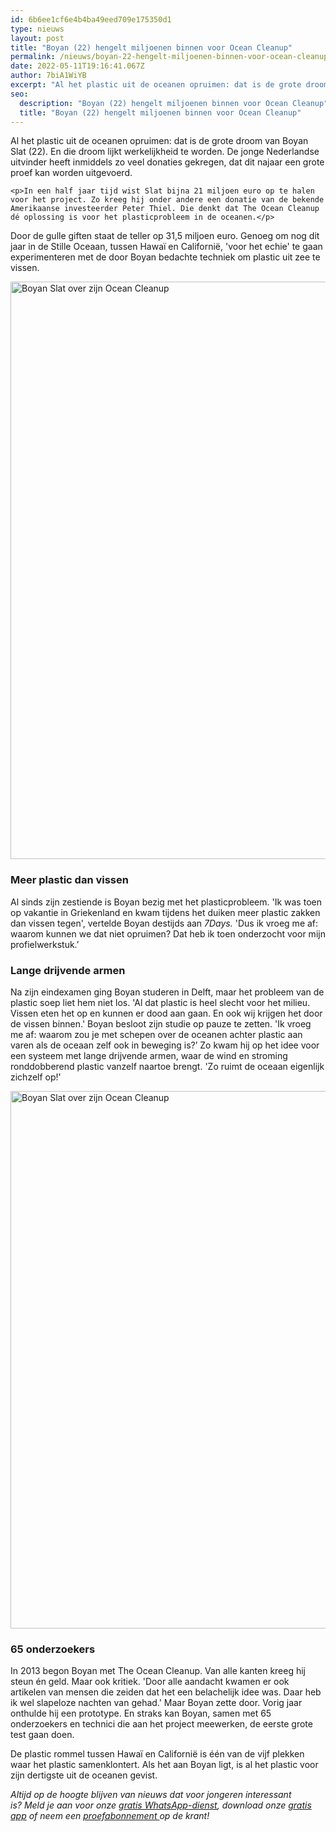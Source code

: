 ```yaml
---
id: 6b6ee1cf6e4b4ba49eed709e175350d1
type: nieuws
layout: post
title: "Boyan (22) hengelt miljoenen binnen voor Ocean Cleanup"
permalink: /nieuws/boyan-22-hengelt-miljoenen-binnen-voor-ocean-cleanup/
date: 2022-05-11T19:16:41.067Z
author: 7biA1WiYB
excerpt: "Al het plastic uit de oceanen opruimen: dat is de grote droom van Boyan Slat (22). En die droom lijkt werkelijkheid te worden. De jonge Nederlandse uitvinder heeft inmiddels zo veel donaties gekregen, dat dit najaar een grote proef kan worden uitgevoerd.  "
seo:
  description: "Boyan (22) hengelt miljoenen binnen voor Ocean Cleanup"
  title: "Boyan (22) hengelt miljoenen binnen voor Ocean Cleanup"
---
```

Al het plastic uit de oceanen opruimen: dat is de grote droom van Boyan Slat (22). En die droom lijkt werkelijkheid te worden. De jonge Nederlandse uitvinder heeft inmiddels zo veel donaties gekregen, dat dit najaar een grote proef kan worden uitgevoerd.  

    <p>In een half jaar tijd wist Slat bijna 21 miljoen euro op te halen voor het project. Zo kreeg hij onder andere een donatie van de bekende Amerikaanse investeerder Peter Thiel. Die denkt dat The Ocean Cleanup dé oplossing is voor het plasticprobleem in de oceanen.</p>
<p>Door de gulle giften staat de teller op 31,5 miljoen euro. Genoeg om nog dit jaar in de Stille Oceaan, tussen Hawaï en Californië, 'voor het echie' te gaan experimenteren met de door Boyan bedachte techniek om plastic uit zee te vissen.</p>
<p><div class="media media-element-container media-default"><div id="file-417059" class="file file-image file-image-jpeg">

        
  
  <div class="content">
    <img alt="Boyan Slat over zijn Ocean Cleanup" title="Beeld: ANP" height="924" width="1556" class="media-element file-default" data-delta="1" src="https://7dagen.netlify.app/sites/default/files/ANP-46281688.jpg">  </div>

  
</div>
</div>
<h3>Meer plastic dan vissen</h3>
<p>Al sinds zijn zestiende is Boyan bezig met het plasticprobleem. 'Ik was toen op vakantie in Griekenland en kwam tijdens het duiken meer plastic zakken dan vissen tegen', vertelde Boyan destijds aan <em>7Days. </em>'Dus ik vroeg me af: waarom kunnen we dat niet opruimen? Dat heb ik toen onderzocht voor mijn profielwerkstuk.’ </p>
<h3>Lange drijvende armen</h3>
<p>Na zijn eindexamen ging Boyan studeren in Delft, maar het probleem van de plastic soep liet hem niet los. 'Al dat plastic is heel slecht voor het milieu. Vissen eten het op en kunnen er dood aan gaan. En ook wij krijgen het door de vissen binnen.' Boyan besloot zijn studie op pauze te zetten. 'Ik vroeg me af: waarom zou je met schepen over de oceanen achter plastic aan varen als de oceaan zelf ook in beweging is?’ Zo kwam hij op het idee voor een systeem met lange drijvende armen, waar de wind en stroming ronddobberend plastic vanzelf naartoe brengt. 'Zo ruimt de oceaan eigenlijk zichzelf op!'</p>
<p><div class="media media-element-container media-default"><div id="file-417060" class="file file-image file-image-jpeg">

        
  
  <div class="content">
    <img alt="Boyan Slat over zijn Ocean Cleanup" title="Beeld: AFP" height="860" width="1356" class="media-element file-default" data-delta="1" src="https://7dagen.netlify.app/sites/default/files/ANP-27939273.jpg">  </div>

  
</div>
</div>
<h3>65 onderzoekers</h3>
<p>In 2013 begon Boyan met The Ocean Cleanup. Van alle kanten kreeg hij steun én geld. Maar ook kritiek. 'Door alle aandacht kwamen er ook artikelen van mensen die zeiden dat het een belachelijk idee was. Daar heb ik wel slapeloze nachten van gehad.' Maar Boyan zette door. Vorig jaar onthulde hij een prototype. En straks kan Boyan, samen met 65 onderzoekers en technici die aan het project meewerken, de eerste grote test gaan doen.</p>
<p>De plastic rommel tussen Hawaï en Californië is één van de vijf plekken waar het plastic samenklontert. Als het aan Boyan ligt, is al het plastic voor zijn dertigste uit de oceanen gevist.</p>
<p><em>Altijd op de hoogte blijven van nieuws dat voor jongeren interessant is? Meld je aan voor onze </em><a href="https://7dagen.netlify.app/whatsapp"><em>gratis WhatsApp-dienst</em></a><em>, download onze </em><a href="https://7dagen.netlify.app/app"><em>gratis app</em></a><em> of neem een </em><a href="https://abonneren.sevendays.nl/abonneren/abonnementen/ae/artikel"><em>proefabonnement </em></a><em>op de krant!</em></p>  
